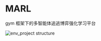 # MARL
gym 框架下的多智能体追逃博弈强化学习平台


![env_project structure](https://github.com/zuti666/MARL/assets/38252018/72ff44ab-82b4-4a4c-a12d-23dc5d2967e1)
